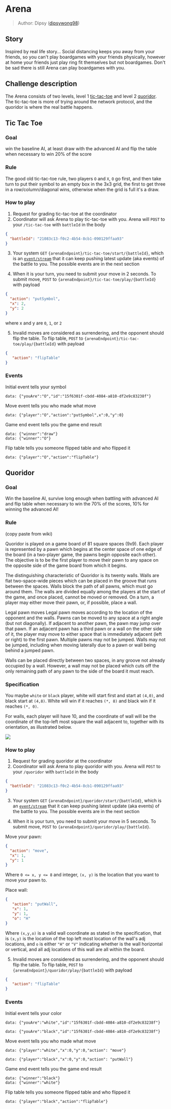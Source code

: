 # Arena

> Author: Dipsy ([dipsywong98](https://github.com/dipsywong98))

## Story

Inspired by real life story...
Social distancing keeps you away from your friends,
so you can't play boardgames with your friends physically,
however at home your friends just play ring fit themselves but not boardgames.
Don't be sad there is still Arena can play boardgames with you.

## Challenge description

The Arena consists of two levels, level 1 [tic-tac-toe](https://en.wikipedia.org/wiki/Tic-tac-toe) and level
2 [quoridor](https://en.wikipedia.org/wiki/Quoridor). The tic-tac-toe is more of trying around the network protocol, and
the quoridor is where the real battle happens.

## Tic Tac Toe

### Goal

win the baseline AI, at least draw with the advanced AI and flip the table when necessary to win 20% of the score

### Rule

The good old tic-tac-toe rule, two players `O` and `X`, `O` go first, and then take turn to put their symbol to an empty
box in the 3x3 grid, the first to get three in a row/column/diagonal wins, otherwise when the grid is full it's a draw.

### How to play

1. Request for grading tic-tac-toe at the coordinator
2. Coordinator will ask Arena to play tic-tac-toe with you. Arena will `POST` to your `/tic-tac-toe` with `battleId` in
   the body

```json
{
  "battleId": "21083c13-f0c2-4b54-8cb1-090129ffaa93"
}
```

3. Your system `GET` `{arenaEndpoint}/tic-tac-toe/start/{battleId}`, which is
   an [`event/stream`](https://developer.mozilla.org/en-US/docs/Web/API/Server-sent_events/Using_server-sent_events)
   that it can keep pushing latest update (aka events) of the battle to you. The possible events are in the next section

4. When it is your turn, you need to submit your move in 2 seconds. To submit move, `POST`
   to `{arenaEndpoint}/tic-tac-toe/play/{battleId}` with payload

```json
{
  "action": "putSymbol",
  "x": 2,
  "y": 2
}
```

where x and y are `0`, `1`, or `2`

5. Invalid moves are considered as surrendering, and the opponent should flip the table. To flip table, `POST`
   to `{arenaEndpoint}/tic-tac-toe/play/{battleId}` with payload

```json
{
   "action": "flipTable"
}
```

### Events

Initial event tells your symbol
```
data: {"youAre":"O","id":"15f6301f-cbdd-4084-a810-df2e9c83238f"}
```

Move event tells you who made what move
```
data: {"player":"O","action":"putSymbol",x":0,"y":0}
```

Game end event tells you the game end result
```
data: {"winner":"draw"}
data: {"winner":"O"}
```

Flip table tells you someone flipped table and who flipped it
```
data: {"player":"O","action":"flipTable"}
```

## Quoridor

### Goal

Win the baseline AI, survive long enough when battling with advanced AI and flip table when necessary to win the 70% of the scores,
10% for winning the advanced AI!

### Rule

(copy paste from wiki)

Quoridor is played on a game board of 81 square spaces (9x9). Each player is represented by a pawn which begins at the center space of one edge of the board (in a two-player game, the pawns begin opposite each other). The objective is to be the first player to move their pawn to any space on the opposite side of the game board from which it begins.

The distinguishing characteristic of Quoridor is its twenty walls. Walls are flat two-space-wide pieces which can be placed in the groove that runs between the spaces. Walls block the path of all pawns, which must go around them. The walls are divided equally among the players at the start of the game, and once placed, cannot be moved or removed. On a turn, a player may either move their pawn, or, if possible, place a wall.

Legal pawn moves
Legal pawn moves according to the location of the opponent and the walls.
Pawns can be moved to any space at a right angle (but not diagonally). If adjacent to another pawn, the pawn may jump over that pawn. If an adjacent pawn has a third pawn or a wall on the other side of it, the player may move to either space that is immediately adjacent (left or right) to the first pawn. Multiple pawns may not be jumped. Walls may not be jumped, including when moving laterally due to a pawn or wall being behind a jumped pawn.

Walls can be placed directly between two spaces, in any groove not already occupied by a wall. However, a wall may not be placed which cuts off the only remaining path of any pawn to the side of the board it must reach.

### Specification

You maybe `white` or `black` player,
white will start first and start at `(4,0)`, and black start at `(4,8)`.
White will win if it reaches `(*, 8)` and black win if it reaches `(*, 0)`.

For walls, each player will have 10, and the coordinate of wall will be the coordinate of the top-left most square the wall adjacent to, together with its orientation, as illustrated below.

![](static/quoridor.png)

### How to play

1. Request for grading quoridor at the coordinator
2. Coordinator will ask Arena to play quoridor with you. Arena will `POST` to your `/quoridor` with `battleId` in
   the body

```json
{
  "battleId": "21083c13-f0c2-4b54-8cb1-090129ffaa93"
}
```

3. Your system `GET` `{arenaEndpoint}/quoridor/start/{battleId}`, which is
   an [`event/stream`](https://developer.mozilla.org/en-US/docs/Web/API/Server-sent_events/Using_server-sent_events)
   that it can keep pushing latest update (aka events) of the battle to you. The possible events are in the next section

4. When it is your turn, you need to submit your move in 5 seconds. To submit move, `POST`
   to `{arenaEndpoint}/quoridor/play/{battleId}`.

Move your pawn:
```json
{
  "action": "move",
  "x": 1,
  "y": 1
}
```

Where `0 <= x, y <= 8` and integer, `(x, y)` is the location that you want to move your pawn to.

Place wall:
```json
{
   "action": "putWall",
   "x": 1,
   "y": 1,
   "o": "H"
}
```

Where `(x,y,o)` is a valid wall coordinate as stated in the specification,
that is `(x,y)` is the location of the top left most location of the wall's adj locations,
and `o` is either `"H"` or `"V"` indicating whether is the wall horizontal or vertical,
and all adj locations of this wall are all within the board.

5. Invalid moves are considered as surrendering, and the opponent should flip the table. To flip table, `POST`
   to `{arenaEndpoint}/quoridor/play/{battleId}` with payload

```json
{
   "action": "flipTable"
}
```

### Events

Initial event tells your color
```
data: {"youAre":"white","id":"15f6301f-cbdd-4084-a810-df2e9c83238f"}
```

```
data: {"youAre":"black","id":"15f6301f-cbdd-4084-a810-df2e9c83238f"}
```

Move event tells you who made what move
```
data: {"player":"white","x":0,"y":0,"action": "move"}
```
```
data: {"player":"black","x":0,"y":0,"action": "putWall"}
```

Game end event tells you the game end result
```
data: {"winner":"black"}
data: {"winner":"white"}
```

Flip table tells you someone flipped table and who flipped it
```
data: {"player":"black","action":"flipTable"}
```

